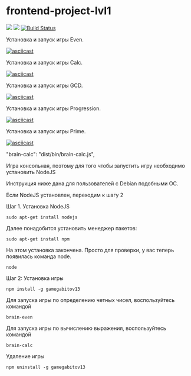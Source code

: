 # frontend-project-lvl1

<a href="https://codeclimate.com/github/Applifort/frontend-project-lvl1/maintainability"><img src="https://api.codeclimate.com/v1/badges/cf7e57323317d8369c49/maintainability" /></a>
<a href="https://codeclimate.com/github/Applifort/frontend-project-lvl1/test_coverage"><img src="https://api.codeclimate.com/v1/badges/cf7e57323317d8369c49/test_coverage" /></a>
[![Build Status](https://travis-ci.org/Applifort/frontend-project-lvl1.svg?branch=master)](https://travis-ci.org/Applifort/frontend-project-lvl1)

Установка и запуск игры Even.

[![asciicast](https://asciinema.org/a/uBp0IosjG3pnkvIWAXBneS9U6.svg)](https://asciinema.org/a/uBp0IosjG3pnkvIWAXBneS9U6)

Установка и запуск игры Calc.

[![asciicast](https://asciinema.org/a/Yh7Gxl0GQXgNPttVO4sxWtg5e.svg)](https://asciinema.org/a/Yh7Gxl0GQXgNPttVO4sxWtg5e)

Установка и запуск игры GCD.

[![asciicast](https://asciinema.org/a/9rEcsgV0v0LDoAEbmkXqGU17L.svg)](https://asciinema.org/a/9rEcsgV0v0LDoAEbmkXqGU17L)

Установка и запуск игры Progression.

[![asciicast](https://asciinema.org/a/PxAS4OjqZizGImEI4yRIu2pWw.svg)](https://asciinema.org/a/PxAS4OjqZizGImEI4yRIu2pWw)

Установка и запуск игры Prime.

[![asciicast](https://asciinema.org/a/KNQdSPoXCDKFAsHkjuSfV52JJ.svg)](https://asciinema.org/a/KNQdSPoXCDKFAsHkjuSfV52JJ)

"brain-calc": "dist/bin/brain-calc.js",

Игра консольная, поэтому для того чтобы запустить игру необходимо установить NodeJS

Инструкция ниже дана для пользователей с Debian подобными ОС.

Если NodeJS установлен, переходим к шагу 2

Шаг 1. Установка NodeJS

    sudo apt-get install nodejs
 
Далее понадобится установить менеджер пакетов:
    
    sudo apt-get install npm
    
На этом установка закончена. Просто для проверки, у вас теперь появилась команда node.
    
    node
    
Шаг 2: Установка игры
   
    npm install -g gamegabitov13
  
 Для запуска игры по определению четных чисел, воспользуйтесь командой
  
    brain-even
    
Для запуска игры по вычислению выражения, воспользуйтесь командой
  
    brain-calc
 
 Удаление игры
    
    npm uninstall -g gamegabitov13
